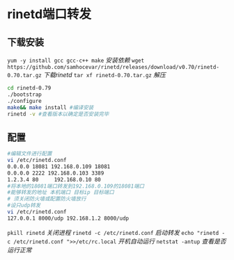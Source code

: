 # rinetd端口转发

## 下载安装
`yum -y install gcc gcc-c++ make` _安装依赖_
`wget https://github.com/samhocevar/rinetd/releases/download/v0.70/rinetd-0.70.tar.gz` _下载rinetd_
`tar xf rinetd-0.70.tar.gz` _解压_
```bash
cd rinetd-0.79
./bootstrap
./configure
make&& make install #编译安装
rinetd -v #查看版本以确定是否安装完毕
```

## 配置
```bash
#编辑文件进行配置
vi /etc/rinetd.conf 
0.0.0.0 18081 192.168.0.109 18081
0.0.0.0 2222 192.168.0.103 3389
1.2.3.4 80     192.168.0.10 80
#将本地的18081端口转发到192.168.0.109的18081端口
#能够转发的地址 本机端口 目标ip 目标端口
# 须关闭防火墙或配置防火墙放行
#设只udp转发
vi /etc/rinetd.conf
127.0.0.1 8000/udp 192.168.1.2 8000/udp

```
`pkill rinetd`  _关闭进程_
`rinetd -c /etc/rinetd.conf`  _启动转发_
`echo "rinetd -c /etc/rinetd.conf ">>/etc/rc.local` _开机自动运行_
`netstat -antup` _查看是否运行正常_

